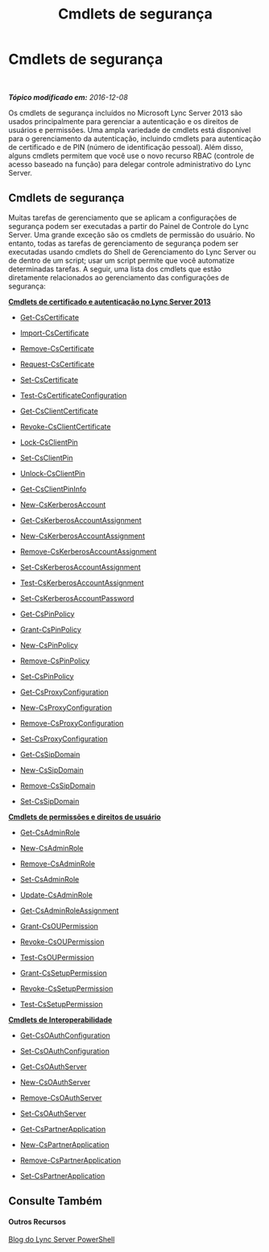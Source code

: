 ﻿---
title: Cmdlets de segurança
TOCTitle: Cmdlets de segurança
ms:assetid: 9a6c654d-287d-434e-8d93-409f0d623f5a
ms:mtpsurl: https://technet.microsoft.com/pt-br/library/Gg398799(v=OCS.15)
ms:contentKeyID: 49307588
ms.date: 12/10/2016
mtps_version: v=OCS.15
ms.translationtype: HT
---

# Cmdlets de segurança

 

_**Tópico modificado em:** 2016-12-08_

Os cmdlets de segurança incluídos no Microsoft Lync Server 2013 são usados principalmente para gerenciar a autenticação e os direitos de usuários e permissões. Uma ampla variedade de cmdlets está disponível para o gerenciamento da autenticação, incluindo cmdlets para autenticação de certificado e de PIN (número de identificação pessoal). Além disso, alguns cmdlets permitem que você use o novo recurso RBAC (controle de acesso baseado na função) para delegar controle administrativo do Lync Server.

## Cmdlets de segurança

Muitas tarefas de gerenciamento que se aplicam a configurações de segurança podem ser executadas a partir do Painel de Controle do Lync Server. Uma grande exceção são os cmdlets de permissão do usuário. No entanto, todas as tarefas de gerenciamento de segurança podem ser executadas usando cmdlets do Shell de Gerenciamento do Lync Server ou de dentro de um script; usar um script permite que você automatize determinadas tarefas. A seguir, uma lista dos cmdlets que estão diretamente relacionados ao gerenciamento das configurações de segurança:

**[Cmdlets de certificado e autenticação no Lync Server 2013](lync-server-2013-certificate-and-authentication-cmdlets.md)**

  -   
    [Get-CsCertificate](get-cscertificate.md)

  -   
    [Import-CsCertificate](import-cscertificate.md)

  -   
    [Remove-CsCertificate](remove-cscertificate.md)

  -   
    [Request-CsCertificate](request-cscertificate.md)

  -   
    [Set-CsCertificate](set-cscertificate.md)

  -   
    [Test-CsCertificateConfiguration](test-cscertificateconfiguration.md)

  -   
    [Get-CsClientCertificate](get-csclientcertificate.md)

  -   
    [Revoke-CsClientCertificate](revoke-csclientcertificate.md)

  -   
    [Lock-CsClientPin](lock-csclientpin.md)

  -   
    [Set-CsClientPin](set-csclientpin.md)

  -   
    [Unlock-CsClientPin](unlock-csclientpin.md)

  -   
    [Get-CsClientPinInfo](get-csclientpininfo.md)

  -   
    [New-CsKerberosAccount](new-cskerberosaccount.md)

  -   
    [Get-CsKerberosAccountAssignment](get-cskerberosaccountassignment.md)

  -   
    [New-CsKerberosAccountAssignment](new-cskerberosaccountassignment.md)

  -   
    [Remove-CsKerberosAccountAssignment](remove-cskerberosaccountassignment.md)

  -   
    [Set-CsKerberosAccountAssignment](set-cskerberosaccountassignment.md)

  -   
    [Test-CsKerberosAccountAssignment](test-cskerberosaccountassignment.md)

  -   
    [Set-CsKerberosAccountPassword](set-cskerberosaccountpassword.md)

  -   
    [Get-CsPinPolicy](get-cspinpolicy.md)

  -   
    [Grant-CsPinPolicy](grant-cspinpolicy.md)

  -   
    [New-CsPinPolicy](new-cspinpolicy.md)

  -   
    [Remove-CsPinPolicy](remove-cspinpolicy.md)

  -   
    [Set-CsPinPolicy](set-cspinpolicy.md)

  -   
    [Get-CsProxyConfiguration](get-csproxyconfiguration.md)

  -   
    [New-CsProxyConfiguration](new-csproxyconfiguration.md)

  -   
    [Remove-CsProxyConfiguration](remove-csproxyconfiguration.md)

  -   
    [Set-CsProxyConfiguration](set-csproxyconfiguration.md)

  -   
    [Get-CsSipDomain](get-cssipdomain.md)

  -   
    [New-CsSipDomain](new-cssipdomain.md)

  -   
    [Remove-CsSipDomain](remove-cssipdomain.md)

  -   
    [Set-CsSipDomain](set-cssipdomain.md)

**[Cmdlets de permissões e direitos de usuário](lync-server-2013-user-rights-and-permissions-cmdlets.md)**

  -   
    [Get-CsAdminRole](get-csadminrole.md)

  -   
    [New-CsAdminRole](new-csadminrole.md)

  -   
    [Remove-CsAdminRole](remove-csadminrole.md)

  -   
    [Set-CsAdminRole](set-csadminrole.md)

  -   
    [Update-CsAdminRole](update-csadminrole.md)

  -   
    [Get-CsAdminRoleAssignment](get-csadminroleassignment.md)

  -   
    [Grant-CsOUPermission](grant-csoupermission.md)

  -   
    [Revoke-CsOUPermission](revoke-csoupermission.md)

  -   
    [Test-CsOUPermission](test-csoupermission.md)

  -   
    [Grant-CsSetupPermission](grant-cssetuppermission.md)

  -   
    [Revoke-CsSetupPermission](revoke-cssetuppermission.md)

  -   
    [Test-CsSetupPermission](test-cssetuppermission.md)

**[Cmdlets de Interoperabilidade](lync-server-2013-interoperability-cmdlets.md)**

  - [Get-CsOAuthConfiguration](get-csoauthconfiguration.md)

  - [Set-CsOAuthConfiguration](set-csoauthconfiguration.md)

  - [Get-CsOAuthServer](get-csoauthserver.md)

  - [New-CsOAuthServer](new-csoauthserver.md)

  - [Remove-CsOAuthServer](remove-csoauthserver.md)

  - [Set-CsOAuthServer](set-csoauthserver.md)

  - [Get-CsPartnerApplication](get-cspartnerapplication.md)

  - [New-CsPartnerApplication](new-cspartnerapplication.md)

  - [Remove-CsPartnerApplication](remove-cspartnerapplication.md)

  - [Set-CsPartnerApplication](set-cspartnerapplication.md)

## Consulte Também

#### Outros Recursos

[Blog do Lync Server PowerShell](http://go.microsoft.com/fwlink/?linkid=203150%26clcid=0x416)

